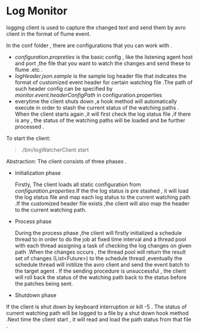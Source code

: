 Log Monitor
=========

logging client is used to capture the changed text and send them by avro client in the format of flume event.

In the conf folder , there are configurations that you can work with .
-  *configuration.propreties* is the basic config , like the listening agent host and port ,the file that you want to watch the changes and send these to flume .etc .
- *logHeader.json.sample* is the sample log header file that indicates the format of customized event header for certain watching file .The path of such header config can be specified by  *monitor.event.headerConfigPath* in configuration.properties
- everytime the client shuts down ,a hook method will automatically execute in order to stash the current status of the watching paths . When the client starts again ,it will first check the log status file ,if there is any , the status of the watching paths will be loaded and be further processed .

To start the client:
>./bin/logWatcherClient start 

Abstraction:
The client consists of three phases .
- Initialization phase
    
   Firstly, The client loads all static configuration from *configuration.properties*.If the the log status is pre stashed , it will load the log status file and map each log status to the current watching path .If the customized header file exists ,the client will also map the header to the current watching path.

- Process phase

  During the process phase ,the client will firstly initialized a schedule thread to in order to do the job at fixed time interval and a thread pool with each thread assigning a task of checking the log changes on given path .When the changes occurs , the thread pool will return the result set of changes (List<Future<Event>>) to the schedule thread ,eventually the schedule thread will initilize the avro client and send the event batch to the target agent . If the sending procedure is unsuccessful , the client will roll back the status of the watching path back to the status before the patches being sent. 
  
- Shutdown phase

 If the client is shut down by keyboard interruption or kill -5 . The status of current watching path will be logged to a file by a shut down hook method .Next time the client start , it will read and load the path status from that file .
 
